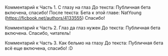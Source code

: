 Комментарий к Часть 1. С глазу на глаз
До текста: Публичная бета включена, спасибо!
После текста: Бета к этой главе: NatYoung (https://ficbook.net/authors/4133555) Спасибо!

Комментарий к Часть 2. Глаз да глаз нужен
До текста: Публичная бета включена. Спасибо, читатель!

Комментарий к Часть 3. Как бельмо на глазу
До текста: Публичная бета всё еще включена, спасибо! :D